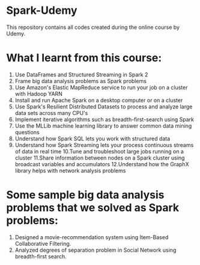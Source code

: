 # Spark-Udemy

This repository contains all codes created during the online course by Udemy.

# What I learnt from this course:

1. Use DataFrames and Structured Streaming in Spark 2
2. Frame big data analysis problems as Spark problems
3. Use Amazon's Elastic MapReduce service to run your job on a cluster with Hadoop YARN
4. Install and run Apache Spark on a desktop computer or on a cluster
5. Use Spark's Resilient Distributed Datasets to process and analyze large data sets across many CPU's
6. Implement iterative algorithms such as breadth-first-search using Spark
7. Use the MLLib machine learning library to answer common data mining questions
8. Understand how Spark SQL lets you work with structured data
9. Understand how Spark Streaming lets your process continuous streams of data in real time
10.Tune and troubleshoot large jobs running on a cluster
11.Share information between nodes on a Spark cluster using broadcast variables and accumulators
12.Understand how the GraphX library helps with network analysis problems

# Some sample big data analysis problems that we solved as Spark problems:

1. Designed a movie-recommendation system using Item-Based Collaborative Filtering.
2. Analyzed degrees of separation problem in Social Network using breadth-first search.
